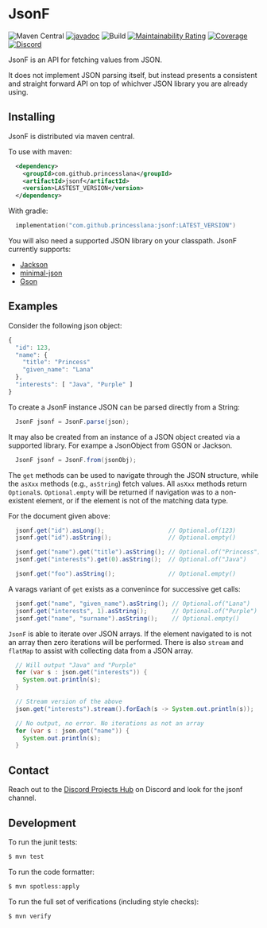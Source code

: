 # JsonF

![Maven Central](https://img.shields.io/maven-central/v/com.github.princesslana/jsonf)
[![javadoc](https://javadoc.io/badge2/com.github.princesslana/jsonf/javadoc.svg)](https://javadoc.io/doc/com.github.princesslana/jsonf)
![Build](https://github.com/princesslana/jsonf/workflows/Build/badge.svg)
[![Maintainability Rating](https://sonarcloud.io/api/project_badges/measure?project=princesslana_jsonf&metric=sqale_rating)](https://sonarcloud.io/dashboard?id=princesslana_jsonf)
[![Coverage](https://sonarcloud.io/api/project_badges/measure?project=princesslana_jsonf&metric=coverage)](https://sonarcloud.io/dashboard?id=princesslana_jsonf)
[![Discord](https://img.shields.io/discord/417389758470422538)](https://discord.gg/3aTVQtz)

JsonF is an API for fetching values from JSON.

It does not implement JSON parsing itself, but instead presents a consistent
and straight forward API on top of whichver JSON library you are already using.

## Installing

JsonF is distributed via maven central.

To use with maven:

```xml
  <dependency>
    <groupId>com.github.princesslana</groupId>
    <artifactId>jsonf</artifactId>
    <version>LASTEST_VERSION</version>
  </dependency>
```

With gradle:

```kotlin
  implementation("com.github.princesslana:jsonf:LATEST_VERSION")
```

You will also need a supported JSON library on your classpath.
JsonF currently supports:

  * [Jackson](https://github.com/FasterXML/jackson)
  * [minimal-json](https://github.com/ralfstx/minimal-json)
  * [Gson](https://github.com/google/gson)

## Examples

Consider the following json object:

```js
{
  "id": 123,
  "name": {
    "title": "Princess"
    "given_name": "Lana"
  },
  "interests": [ "Java", "Purple" ]
}
```
To create a JsonF instance JSON can be parsed directly from a String:

```java
  JsonF jsonf = JsonF.parse(json);
```

It may also be created from an instance of a JSON object created via a supported library.
For exampe a JsonObject from GSON or Jackson.

```java
  JsonF jsonf = JsonF.from(jsonObj);
```

The `get` methods can be used to navigate through the JSON structure,
while the `asXxx` methods (e.g., `asString`) fetch values.
All `asXxx` methods return `Optional`s.
`Optional.empty` will be returned if navigation was to a non-existent element, 
or if the element is not of the matching data type.

For the document given above:

```java
  jsonf.get("id").asLong();                  // Optional.of(123)
  jsonf.get("id").asString();                // Optional.empty()

  jsonf.get("name").get("title").asString(); // Optional.of("Princess")
  jsonf.get("interests").get(0).asString();  // Optional.of("Java")

  jsonf.get("foo").asString();               // Optional.empty()
```

A varags variant of `get` exists as a convenince for successive get calls:

```java
  jsonf.get("name", "given_name").asString(); // Optional.of("Lana")
  jsonf.get("interests", 1).asString();       // Optional.of("Purple")
  jsonf.get("name", "surname").asString();    // Optional.empty()
```

`JsonF` is able to iterate over JSON arrays.
If the element navigated to is not an array then zero iterations will be performed.
There is also `stream` and `flatMap` to assist with collecting data from a JSON array.

```java
  // Will output "Java" and "Purple"
  for (var s : json.get("interests")) {
    System.out.println(s); 
  }

  // Stream version of the above
  json.get("interests").stream().forEach(s -> System.out.println(s));

  // No output, no error. No iterations as not an array
  for (var s : json.get("name")) {
    System.out.println(s);
  }
```

## Contact

Reach out to the [Discord Projects Hub](https://discord.gg/3aTVQtz) on Discord
and look for the jsonf channel.

## Development

To run the junit tests:
```bash
$ mvn test
```

To run the code formatter:
```bash
$ mvn spotless:apply
```

To run the full set of verifications (including style checks):
```bash
$ mvn verify
```
